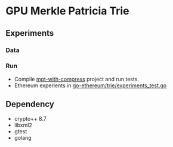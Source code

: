 # GPU Merkle Patricia Trie
## Experiments
### Data

### Run
* Compile [mpt-with-compress](./mpt-with-compress/) project and run tests.
* Ethereum experients in [go-ethereum/trie/experiments_test.go](./go-ethereum/trie/experiments_test.go)
## Dependency
* crypto++ 8.7
* libxml2
* gtest
* golang